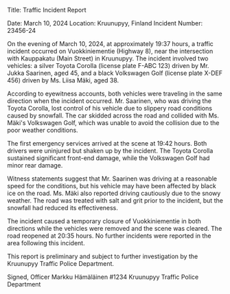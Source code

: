  Title: Traffic Incident Report

Date: March 10, 2024
Location: Kruunupyy, Finland
Incident Number: 23456-24

On the evening of March 10, 2024, at approximately 19:37 hours, a traffic incident occurred on Vuokkiniementie (Highway 8), near the intersection with Kauppakatu (Main Street) in Kruunupyy. The incident involved two vehicles: a silver Toyota Corolla (license plate F-ABC 123) driven by Mr. Jukka Saarinen, aged 45, and a black Volkswagen Golf (license plate X-DEF 456) driven by Ms. Liisa Mäki, aged 38.

According to eyewitness accounts, both vehicles were traveling in the same direction when the incident occurred. Mr. Saarinen, who was driving the Toyota Corolla, lost control of his vehicle due to slippery road conditions caused by snowfall. The car skidded across the road and collided with Ms. Mäki's Volkswagen Golf, which was unable to avoid the collision due to the poor weather conditions.

The first emergency services arrived at the scene at 19:42 hours. Both drivers were uninjured but shaken up by the incident. The Toyota Corolla sustained significant front-end damage, while the Volkswagen Golf had minor rear damage.

Witness statements suggest that Mr. Saarinen was driving at a reasonable speed for the conditions, but his vehicle may have been affected by black ice on the road. Ms. Mäki also reported driving cautiously due to the snowy weather. The road was treated with salt and grit prior to the incident, but the snowfall had reduced its effectiveness.

The incident caused a temporary closure of Vuokkiniementie in both directions while the vehicles were removed and the scene was cleared. The road reopened at 20:35 hours. No further incidents were reported in the area following this incident.

This report is preliminary and subject to further investigation by the Kruunupyy Traffic Police Department.

Signed,
Officer Markku Hämäläinen #1234
Kruunupyy Traffic Police Department